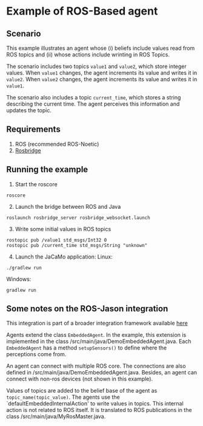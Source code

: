 # Example of ROS-Based agent

## Scenario

This example illustrates an agent whose (i) beliefs include values read from ROS topics and (ii) whose actions include wrinting in ROS Topics.

The scenario includes two topics `value1` and `value2`, which store integer values. When `value1` changes, the agent increments its value and writes it in `value2`. When `value2` changes, the agent increments its value and writes it in `value1`. 

The scenario also includes a topic `current_time`, which stores a string describing the current time. The agent perceives this information and updates the topic.

## Requirements
1. ROS (recommended ROS-Noetic)
2. [Rosbridge](http://wiki.ros.org/rosbridge_suite/Tutorials/RunningRosbridge)


## Running the example

1. Start the roscore
```
roscore
```

2. Launch the bridge between ROS and Java
```
roslaunch rosbridge_server rosbridge_websocket.launch
```

3. Write some initial values in ROS topics
```
rostopic pub /value1 std_msgs/Int32 0
rostopic pub /current_time std_msgs/String "unknown"
```

4. Launch the JaCaMo application:
Linux:
```
./gradlew run
```
Windows:
```
gradlew run 
```

## Some notes on the ROS-Jason integration
This integration is part of a broader integration framework available [here](https://github.com/embedded-mas/embedded-mas)

Agents extend the class `EmbeddedAgent`. In the example, this extension is implemented in the class /src/main/java/DemoEmbeddedAgent.java. Each `EmbeddedAgent` has a method `setupSensors()` to define where the perceptions come from.

An agent can connect with multiple ROS core. The connections are also defined in /src/main/java/DemoEmbeddedAgent.java. Besides, an agent can connect with non-ros devices (not shown in this example).


Values of topics are added to the belief base of the agent as `topic_name(topic_value)`. 
The agents use the `defaultEmbeddedInternalAction' to write values in topics. This internal action is not related to ROS itself. It is translated to ROS publications in the class /src/main/java/MyRosMaster.java.

